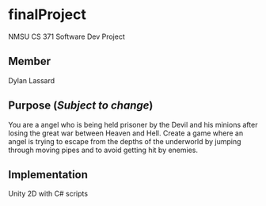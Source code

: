 # finalProject
 NMSU CS 371 Software Dev Project

## Member
Dylan Lassard


## Purpose (*Subject to change*)
You are a angel who is being held prisoner by the Devil and his minions after losing the great war between Heaven and Hell. Create a game where an angel is trying to escape from the depths of the underworld by jumping through moving pipes and to avoid getting hit by enemies.

## Implementation
Unity 2D with C# scripts
